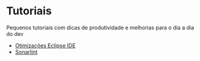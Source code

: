 # Tutoriais

Pequenos tutoriais com dicas de produtividade e melhorias para o dia a dia do dev

- [Otimizações Eclipse IDE](./eclipse/eclipse-otimizacao.md)
- [Sonarlint](./eclipse/sonarlint.md)